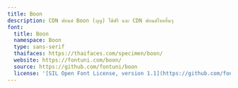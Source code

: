 ```yaml
---
title: Boon
description: CDN ฟอนต์ Boon (บุญ) ใช้ฟรี และ CDN ฟอนต์ไทยอื่นๆ
font:
  title: Boon
  namespace: Boon
  type: sans-serif
  thaifaces: https://thaifaces.com/specimen/boon/
  website: https://fontuni.com/boon/
  source: https://github.com/fontuni/boon
  license: '[SIL Open Font License, version 1.1](https://github.com/fontuni/boon/blob/master/OFL.txt)'
---
```


<div></div>
